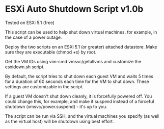 ESXi Auto Shutdown Script v1.0b
================================

Tested on ESXi 5.1 (free)

This script can be used to help shut down virtual machines, for example, in the case of a power outage.

Deploy the two scripts on an ESXi 5.1 (or greater) attached datastore.  Make sure they are executable (chmod +x) by root.

Get the VM IDs using vim-cmd vmsvc/getallvms and customize the esxidown.sh script.

By default, the script tries to shut down each guest VM and waits 5 times for a duration of 60 seconds each time for the VM to shut down.  These settings are customizable in the script.

If a guest VM doesn't shut down cleanly, it is forcefully powered off.  You could change this, for example, and make it suspend instead of a forceful shutdown (vmsvc/power.suspend) - it's up to you.

The script can be run via SSH, and the virtual machines you specify (as well as the virtual host) will be shutdown using best effort.